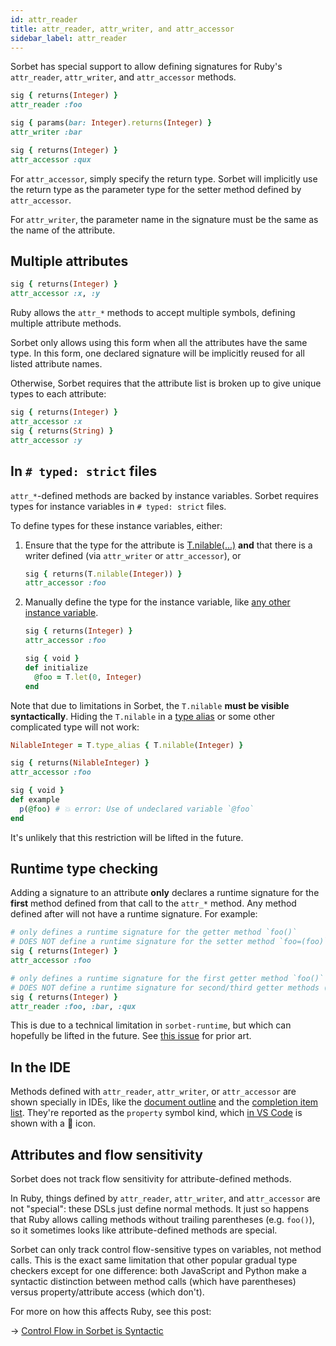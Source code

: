 ```yaml
---
id: attr_reader
title: attr_reader, attr_writer, and attr_accessor
sidebar_label: attr_reader
---
```


Sorbet has special support to allow defining signatures for Ruby's `attr_reader`, `attr_writer`, and `attr_accessor` methods.

```ruby
sig { returns(Integer) }
attr_reader :foo

sig { params(bar: Integer).returns(Integer) }
attr_writer :bar

sig { returns(Integer) }
attr_accessor :qux
```

For `attr_accessor`, simply specify the return type. Sorbet will implicitly use the return type as the parameter type for the setter method defined by `attr_accessor`.

For `attr_writer`, the parameter name in the signature must be the same as the name of the attribute.

## Multiple attributes

```ruby
sig { returns(Integer) }
attr_accessor :x, :y
```

Ruby allows the `attr_*` methods to accept multiple symbols, defining multiple attribute methods.

Sorbet only allows using this form when all the attributes have the same type. In this form, one declared signature will be implicitly reused for all listed attribute names.

Otherwise, Sorbet requires that the attribute list is broken up to give unique types to each attribute:

```ruby
sig { returns(Integer) }
attr_accessor :x
sig { returns(String) }
attr_accessor :y
```

## In `# typed: strict` files

`attr_*`-defined methods are backed by instance variables. Sorbet requires types for instance variables in `# typed: strict` files.

To define types for these instance variables, either:

1.  Ensure that the type for the attribute is [T.nilable(...)](nilable-types.md) **and** that there is a writer defined (via `attr_writer` or `attr_accessor`), or

    ```ruby
    sig { returns(T.nilable(Integer)) }
    attr_accessor :foo
    ```

1.  Manually define the type for the instance variable, like [any other instance variable](type-annotations.md#declaring-class-and-instance-variables).

    ```ruby
    sig { returns(Integer) }
    attr_accessor :foo

    sig { void }
    def initialize
      @foo = T.let(0, Integer)
    end
    ```

Note that due to limitations in Sorbet, the `T.nilable` **must be visible syntactically**. Hiding the `T.nilable` in a [type alias](type-aliases.md) or some other complicated type will not work:

```ruby
NilableInteger = T.type_alias { T.nilable(Integer) }

sig { returns(NilableInteger) }
attr_accessor :foo

sig { void }
def example
  p(@foo) # 💥 error: Use of undeclared variable `@foo`
end
```

It's unlikely that this restriction will be lifted in the future.

## Runtime type checking

Adding a signature to an attribute **only** declares a runtime signature for the **first** method defined from that call to the `attr_*` method. Any method defined after will not have a runtime signature. For example:

```ruby
# only defines a runtime signature for the getter method `foo()`
# DOES NOT define a runtime signature for the setter method `foo=(foo)`
sig { returns(Integer) }
attr_accessor :foo

# only defines a runtime signature for the first getter method `foo()`
# DOES NOT define a runtime signature for second/third getter methods (`bar()`, `qux()`)
sig { returns(Integer) }
attr_reader :foo, :bar, :qux
```

This is due to a technical limitation in `sorbet-runtime`, but which can hopefully be lifted in the future. See [this issue](https://github.com/sorbet/sorbet/issues/5685) for prior art.

## In the IDE

Methods defined with `attr_reader`, `attr_writer`, or `attr_accessor` are shown specially in IDEs, like the [document outline](outline.md) and the [completion item list](autocompletion.md). They're reported as the `property` symbol kind, which [in VS Code](outline.md#vs-code-symbol-icons) is shown with a 🔧 icon.

## Attributes and flow sensitivity

Sorbet does not track flow sensitivity for attribute-defined methods.

In Ruby, things defined by `attr_reader`, `attr_writer`, and `attr_accessor` are not "special": these DSLs just define normal methods. It just so happens that Ruby allows calling methods without trailing parentheses (e.g. `foo()`), so it sometimes looks like attribute-defined methods are special.

Sorbet can only track control flow-sensitive types on variables, not method calls. This is the exact same limitation that other popular gradual type checkers except for one difference: both JavaScript and Python make a syntactic distinction between method calls (which have parentheses) versus property/attribute access (which don't).

For more on how this affects Ruby, see this post:

→ [Control Flow in Sorbet is Syntactic](https://blog.jez.io/syntactic-control-flow/#properties-and-attributes-in-other-languages)
